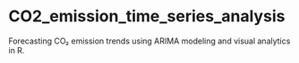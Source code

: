 # CO2_emission_time_series_analysis
Forecasting CO₂ emission trends using ARIMA modeling and visual analytics in R.
